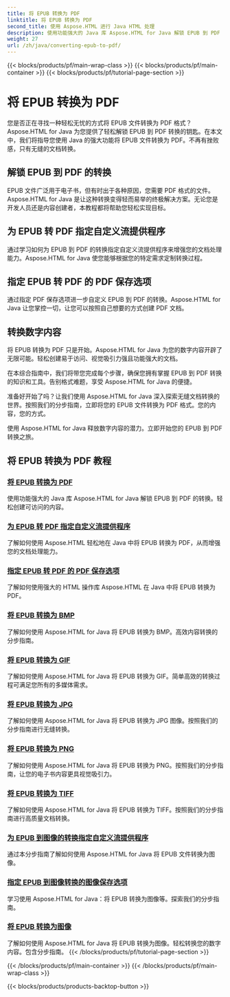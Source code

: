 ```yaml
---
title: 将 EPUB 转换为 PDF
linktitle: 将 EPUB 转换为 PDF
second_title: 使用 Aspose.HTML 进行 Java HTML 处理
description: 使用功能强大的 Java 库 Aspose.HTML for Java 解锁 EPUB 到 PDF 的转换。轻松创建可访问的内容。
weight: 27
url: /zh/java/converting-epub-to-pdf/
---
```


{{< blocks/products/pf/main-wrap-class >}}
{{< blocks/products/pf/main-container >}}
{{< blocks/products/pf/tutorial-page-section >}}

# 将 EPUB 转换为 PDF


您是否正在寻找一种轻松无忧的方式将 EPUB 文件转换为 PDF 格式？Aspose.HTML for Java 为您提供了轻松解锁 EPUB 到 PDF 转换的钥匙。在本文中，我们将指导您使用 Java 的强大功能将 EPUB 文件转换为 PDF。不再有挫败感，只有无缝的文档转换。

## 解锁 EPUB 到 PDF 的转换

EPUB 文件广泛用于电子书，但有时出于各种原因，您需要 PDF 格式的文件。Aspose.HTML for Java 是让这种转换变得轻而易举的终极解决方案。无论您是开发人员还是内容创建者，本教程都将帮助您轻松实现目标。

## 为 EPUB 转 PDF 指定自定义流提供程序

通过学习如何为 EPUB 到 PDF 的转换指定自定义流提供程序来增强您的文档处理能力。Aspose.HTML for Java 使您能够根据您的特定需求定制转换过程。

## 指定 EPUB 转 PDF 的 PDF 保存选项

通过指定 PDF 保存选项进一步自定义 EPUB 到 PDF 的转换。Aspose.HTML for Java 让您掌控一切，让您可以按照自己想要的方式创建 PDF 文档。

## 转换数字内容

将 EPUB 转换为 PDF 只是开始。Aspose.HTML for Java 为您的数字内容开辟了无限可能。轻松创建易于访问、视觉吸引力强且功能强大的文档。

在本综合指南中，我们将带您完成每个步骤，确保您拥有掌握 EPUB 到 PDF 转换的知识和工具。告别格式难题，享受 Aspose.HTML for Java 的便捷。

准备好开始了吗？让我们使用 Aspose.HTML for Java 深入探索无缝文档转换的世界。按照我们的分步指南，立即将您的 EPUB 文件转换为 PDF 格式。您的内容，您的方式。

使用 Aspose.HTML for Java 释放数字内容的潜力。立即开始您的 EPUB 到 PDF 转换之旅。
## 将 EPUB 转换为 PDF 教程
### [将 EPUB 转换为 PDF](./convert-epub-to-pdf/)
使用功能强大的 Java 库 Aspose.HTML for Java 解锁 EPUB 到 PDF 的转换。轻松创建可访问的内容。
### [为 EPUB 转 PDF 指定自定义流提供程序](./convert-epub-to-pdf-specify-custom-stream-provider/)
了解如何使用 Aspose.HTML 轻松地在 Java 中将 EPUB 转换为 PDF，从而增强您的文档处理能力。
### [指定 EPUB 转 PDF 的 PDF 保存选项](./convert-epub-to-pdf-specify-pdf-save-options/)
了解如何使用强大的 HTML 操作库 Aspose.HTML 在 Java 中将 EPUB 转换为 PDF。
### [将 EPUB 转换为 BMP](./convert-epub-to-bmp/)
了解如何使用 Aspose.HTML for Java 将 EPUB 转换为 BMP。高效内容转换的分步指南。
### [将 EPUB 转换为 GIF](./convert-epub-to-gif/)
了解如何使用 Aspose.HTML for Java 将 EPUB 转换为 GIF。简单高效的转换过程可满足您所有的多媒体需求。
### [将 EPUB 转换为 JPG](./convert-epub-to-jpg/)
了解如何使用 Aspose.HTML for Java 将 EPUB 转换为 JPG 图像。按照我们的分步指南进行无缝转换。
### [将 EPUB 转换为 PNG](./convert-epub-to-png/)
了解如何使用 Aspose.HTML for Java 将 EPUB 转换为 PNG。按照我们的分步指南，让您的电子书内容更具视觉吸引力。
### [将 EPUB 转换为 TIFF](./convert-epub-to-tiff/)
了解如何使用 Aspose.HTML for Java 将 EPUB 转换为 TIFF。按照我们的分步指南进行高质量文档转换。
### [为 EPUB 到图像的转换指定自定义流提供程序](./convert-epub-to-image-specify-custom-stream-provider/)
通过本分步指南了解如何使用 Aspose.HTML for Java 将 EPUB 文件转换为图像。
### [指定 EPUB 到图像转换的图像保存选项](./convert-epub-to-image-specify-image-save-options/)
学习使用 Aspose.HTML for Java：将 EPUB 转换为图像等。探索我们的分步指南。
### [将 EPUB 转换为图像](./convert-epub-to-image/)
了解如何使用 Aspose.HTML for Java 将 EPUB 转换为图像。轻松转换您的数字内容。包含分步指南。
{{< /blocks/products/pf/tutorial-page-section >}}

{{< /blocks/products/pf/main-container >}}
{{< /blocks/products/pf/main-wrap-class >}}

{{< blocks/products/products-backtop-button >}}
